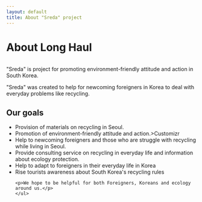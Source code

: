 ```yaml
---
layout: default
title: About "Sreda" project
---
```


<div class="post">
	<h1 class="pageTitle">About Long Haul</h1>
	<img src="{{ '/assets/img/yonsei.jpg' | prepend: site.baseurl }}" alt="">
	<p class="intro">"Sreda" is project for promoting environment-friendly attitude and action in South Korea. </p>
	<p>"Sreda" was created to help for newcoming foreigners in Korea to deal with everyday problems like recycling.</p>
	<h2>Our goals</h2>
	<ul>
		<li>Provision of materials on recycling in Seoul.</li>
  		<li>Promotion of environment-friendly attitude and action.>Customizr</a></li>
  		<li>Help to newcoming foreigners and those who are struggle with recycling while living in Seoul.</a></li>
  		<li>Provide consulting service on recycling in everyday life and information about ecology protection.</a></li>
  		<li>Help to adapt to foreigners in their everyday life in Korea</li>
      <li>Rise tourists awareness about South Korea's recycling rules</li>
  		
	<p>We hope to be helpful for both Foreigners, Koreans and ecology around us.</p>	
  	</ul>
</div>
